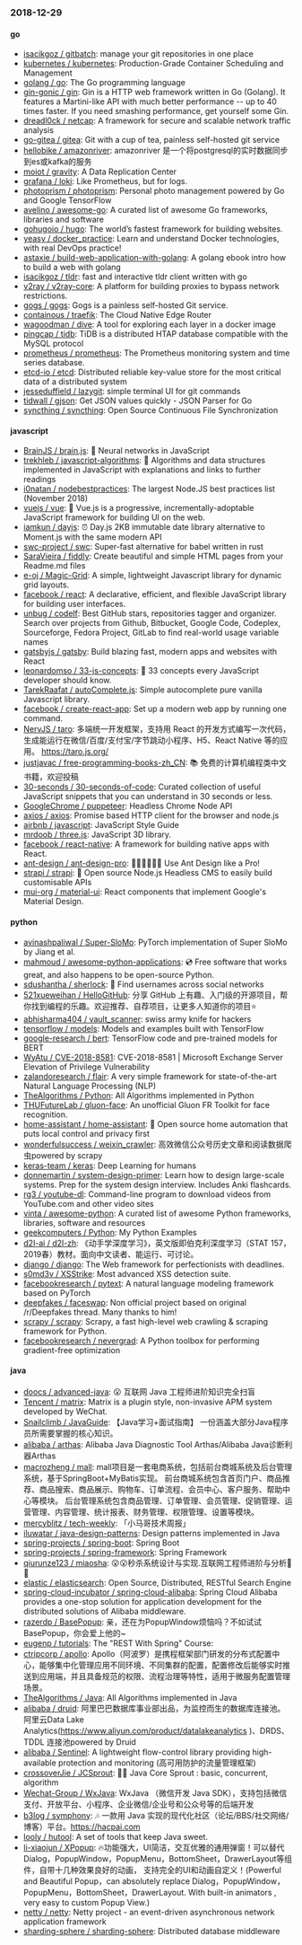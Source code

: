 ### 2018-12-29

#### go
* [isacikgoz / gitbatch](https://github.com/isacikgoz/gitbatch): manage your git repositories in one place
* [kubernetes / kubernetes](https://github.com/kubernetes/kubernetes): Production-Grade Container Scheduling and Management
* [golang / go](https://github.com/golang/go): The Go programming language
* [gin-gonic / gin](https://github.com/gin-gonic/gin): Gin is a HTTP web framework written in Go (Golang). It features a Martini-like API with much better performance -- up to 40 times faster. If you need smashing performance, get yourself some Gin.
* [dreadl0ck / netcap](https://github.com/dreadl0ck/netcap): A framework for secure and scalable network traffic analysis
* [go-gitea / gitea](https://github.com/go-gitea/gitea): Git with a cup of tea, painless self-hosted git service
* [hellobike / amazonriver](https://github.com/hellobike/amazonriver): amazonriver 是一个将postgresql的实时数据同步到es或kafka的服务
* [moiot / gravity](https://github.com/moiot/gravity): A Data Replication Center
* [grafana / loki](https://github.com/grafana/loki): Like Prometheus, but for logs.
* [photoprism / photoprism](https://github.com/photoprism/photoprism): Personal photo management powered by Go and Google TensorFlow
* [avelino / awesome-go](https://github.com/avelino/awesome-go): A curated list of awesome Go frameworks, libraries and software
* [gohugoio / hugo](https://github.com/gohugoio/hugo): The world’s fastest framework for building websites.
* [yeasy / docker_practice](https://github.com/yeasy/docker_practice): Learn and understand Docker technologies, with real DevOps practice!
* [astaxie / build-web-application-with-golang](https://github.com/astaxie/build-web-application-with-golang): A golang ebook intro how to build a web with golang
* [isacikgoz / tldr](https://github.com/isacikgoz/tldr): fast and interactive tldr client written with go
* [v2ray / v2ray-core](https://github.com/v2ray/v2ray-core): A platform for building proxies to bypass network restrictions.
* [gogs / gogs](https://github.com/gogs/gogs): Gogs is a painless self-hosted Git service.
* [containous / traefik](https://github.com/containous/traefik): The Cloud Native Edge Router
* [wagoodman / dive](https://github.com/wagoodman/dive): A tool for exploring each layer in a docker image
* [pingcap / tidb](https://github.com/pingcap/tidb): TiDB is a distributed HTAP database compatible with the MySQL protocol
* [prometheus / prometheus](https://github.com/prometheus/prometheus): The Prometheus monitoring system and time series database.
* [etcd-io / etcd](https://github.com/etcd-io/etcd): Distributed reliable key-value store for the most critical data of a distributed system
* [jesseduffield / lazygit](https://github.com/jesseduffield/lazygit): simple terminal UI for git commands
* [tidwall / gjson](https://github.com/tidwall/gjson): Get JSON values quickly - JSON Parser for Go
* [syncthing / syncthing](https://github.com/syncthing/syncthing): Open Source Continuous File Synchronization

#### javascript
* [BrainJS / brain.js](https://github.com/BrainJS/brain.js): 🤖 Neural networks in JavaScript
* [trekhleb / javascript-algorithms](https://github.com/trekhleb/javascript-algorithms): 📝 Algorithms and data structures implemented in JavaScript with explanations and links to further readings
* [i0natan / nodebestpractices](https://github.com/i0natan/nodebestpractices): The largest Node.JS best practices list (November 2018)
* [vuejs / vue](https://github.com/vuejs/vue): 🖖 Vue.js is a progressive, incrementally-adoptable JavaScript framework for building UI on the web.
* [iamkun / dayjs](https://github.com/iamkun/dayjs): ⏰ Day.js 2KB immutable date library alternative to Moment.js with the same modern API
* [swc-project / swc](https://github.com/swc-project/swc): Super-fast alternative for babel written in rust
* [SaraVieira / fiddly](https://github.com/SaraVieira/fiddly): Create beautiful and simple HTML pages from your Readme.md files
* [e-oj / Magic-Grid](https://github.com/e-oj/Magic-Grid): A simple, lightweight Javascript library for dynamic grid layouts.
* [facebook / react](https://github.com/facebook/react): A declarative, efficient, and flexible JavaScript library for building user interfaces.
* [unbug / codelf](https://github.com/unbug/codelf): Best GitHub stars, repositories tagger and organizer. Search over projects from Github, Bitbucket, Google Code, Codeplex, Sourceforge, Fedora Project, GitLab to find real-world usage variable names
* [gatsbyjs / gatsby](https://github.com/gatsbyjs/gatsby): Build blazing fast, modern apps and websites with React
* [leonardomso / 33-js-concepts](https://github.com/leonardomso/33-js-concepts): 📜 33 concepts every JavaScript developer should know.
* [TarekRaafat / autoComplete.js](https://github.com/TarekRaafat/autoComplete.js): Simple autocomplete pure vanilla Javascript library.
* [facebook / create-react-app](https://github.com/facebook/create-react-app): Set up a modern web app by running one command.
* [NervJS / taro](https://github.com/NervJS/taro): 多端统一开发框架，支持用 React 的开发方式编写一次代码，生成能运行在微信/百度/支付宝/字节跳动小程序、H5、React Native 等的应用。 https://taro.js.org/
* [justjavac / free-programming-books-zh_CN](https://github.com/justjavac/free-programming-books-zh_CN): 📚 免费的计算机编程类中文书籍，欢迎投稿
* [30-seconds / 30-seconds-of-code](https://github.com/30-seconds/30-seconds-of-code): Curated collection of useful JavaScript snippets that you can understand in 30 seconds or less.
* [GoogleChrome / puppeteer](https://github.com/GoogleChrome/puppeteer): Headless Chrome Node API
* [axios / axios](https://github.com/axios/axios): Promise based HTTP client for the browser and node.js
* [airbnb / javascript](https://github.com/airbnb/javascript): JavaScript Style Guide
* [mrdoob / three.js](https://github.com/mrdoob/three.js): JavaScript 3D library.
* [facebook / react-native](https://github.com/facebook/react-native): A framework for building native apps with React.
* [ant-design / ant-design-pro](https://github.com/ant-design/ant-design-pro): 👨🏻‍💻👩🏻‍💻 Use Ant Design like a Pro!
* [strapi / strapi](https://github.com/strapi/strapi): 🚀 Open source Node.js Headless CMS to easily build customisable APIs
* [mui-org / material-ui](https://github.com/mui-org/material-ui): React components that implement Google's Material Design.

#### python
* [avinashpaliwal / Super-SloMo](https://github.com/avinashpaliwal/Super-SloMo): PyTorch implementation of Super SloMo by Jiang et al.
* [mahmoud / awesome-python-applications](https://github.com/mahmoud/awesome-python-applications): 💿 Free software that works great, and also happens to be open-source Python.
* [sdushantha / sherlock](https://github.com/sdushantha/sherlock): 🔎 Find usernames across social networks
* [521xueweihan / HelloGitHub](https://github.com/521xueweihan/HelloGitHub): 分享 GitHub 上有趣、入门级的开源项目，帮你找到编程的乐趣。欢迎推荐、自荐项目，让更多人知道你的项目⭐️
* [abhisharma404 / vault_scanner](https://github.com/abhisharma404/vault_scanner): swiss army knife for hackers
* [tensorflow / models](https://github.com/tensorflow/models): Models and examples built with TensorFlow
* [google-research / bert](https://github.com/google-research/bert): TensorFlow code and pre-trained models for BERT
* [WyAtu / CVE-2018-8581](https://github.com/WyAtu/CVE-2018-8581): CVE-2018-8581 | Microsoft Exchange Server Elevation of Privilege Vulnerability
* [zalandoresearch / flair](https://github.com/zalandoresearch/flair): A very simple framework for state-of-the-art Natural Language Processing (NLP)
* [TheAlgorithms / Python](https://github.com/TheAlgorithms/Python): All Algorithms implemented in Python
* [THUFutureLab / gluon-face](https://github.com/THUFutureLab/gluon-face): An unofficial Gluon FR Toolkit for face recognition.
* [home-assistant / home-assistant](https://github.com/home-assistant/home-assistant): 🏡 Open source home automation that puts local control and privacy first
* [wonderfulsuccess / weixin_crawler](https://github.com/wonderfulsuccess/weixin_crawler): 高效微信公众号历史文章和阅读数据爬虫powered by scrapy
* [keras-team / keras](https://github.com/keras-team/keras): Deep Learning for humans
* [donnemartin / system-design-primer](https://github.com/donnemartin/system-design-primer): Learn how to design large-scale systems. Prep for the system design interview. Includes Anki flashcards.
* [rg3 / youtube-dl](https://github.com/rg3/youtube-dl): Command-line program to download videos from YouTube.com and other video sites
* [vinta / awesome-python](https://github.com/vinta/awesome-python): A curated list of awesome Python frameworks, libraries, software and resources
* [geekcomputers / Python](https://github.com/geekcomputers/Python): My Python Examples
* [d2l-ai / d2l-zh](https://github.com/d2l-ai/d2l-zh): 《动手学深度学习》，英文版即伯克利深度学习（STAT 157，2019春）教材。面向中文读者、能运行、可讨论。
* [django / django](https://github.com/django/django): The Web framework for perfectionists with deadlines.
* [s0md3v / XSStrike](https://github.com/s0md3v/XSStrike): Most advanced XSS detection suite.
* [facebookresearch / pytext](https://github.com/facebookresearch/pytext): A natural language modeling framework based on PyTorch
* [deepfakes / faceswap](https://github.com/deepfakes/faceswap): Non official project based on original /r/Deepfakes thread. Many thanks to him!
* [scrapy / scrapy](https://github.com/scrapy/scrapy): Scrapy, a fast high-level web crawling & scraping framework for Python.
* [facebookresearch / nevergrad](https://github.com/facebookresearch/nevergrad): A Python toolbox for performing gradient-free optimization

#### java
* [doocs / advanced-java](https://github.com/doocs/advanced-java): 😮 互联网 Java 工程师进阶知识完全扫盲
* [Tencent / matrix](https://github.com/Tencent/matrix): Matrix is a plugin style, non-invasive APM system developed by WeChat.
* [Snailclimb / JavaGuide](https://github.com/Snailclimb/JavaGuide): 【Java学习+面试指南】 一份涵盖大部分Java程序员所需要掌握的核心知识。
* [alibaba / arthas](https://github.com/alibaba/arthas): Alibaba Java Diagnostic Tool Arthas/Alibaba Java诊断利器Arthas
* [macrozheng / mall](https://github.com/macrozheng/mall): mall项目是一套电商系统，包括前台商城系统及后台管理系统，基于SpringBoot+MyBatis实现。 前台商城系统包含首页门户、商品推荐、商品搜索、商品展示、购物车、订单流程、会员中心、客户服务、帮助中心等模块。 后台管理系统包含商品管理、订单管理、会员管理、促销管理、运营管理、内容管理、统计报表、财务管理、权限管理、设置等模块。
* [mercyblitz / tech-weekly](https://github.com/mercyblitz/tech-weekly): 「小马哥技术周报」
* [iluwatar / java-design-patterns](https://github.com/iluwatar/java-design-patterns): Design patterns implemented in Java
* [spring-projects / spring-boot](https://github.com/spring-projects/spring-boot): Spring Boot
* [spring-projects / spring-framework](https://github.com/spring-projects/spring-framework): Spring Framework
* [qiurunze123 / miaosha](https://github.com/qiurunze123/miaosha): 😮😮秒杀系统设计与实现.互联网工程师进阶与分析🙋🐓
* [elastic / elasticsearch](https://github.com/elastic/elasticsearch): Open Source, Distributed, RESTful Search Engine
* [spring-cloud-incubator / spring-cloud-alibaba](https://github.com/spring-cloud-incubator/spring-cloud-alibaba): Spring Cloud Alibaba provides a one-stop solution for application development for the distributed solutions of Alibaba middleware.
* [razerdp / BasePopup](https://github.com/razerdp/BasePopup): 亲，还在为PopupWindow烦恼吗？不如试试BasePopup，你会爱上他的~
* [eugenp / tutorials](https://github.com/eugenp/tutorials): The "REST With Spring" Course:
* [ctripcorp / apollo](https://github.com/ctripcorp/apollo): Apollo（阿波罗）是携程框架部门研发的分布式配置中心，能够集中化管理应用不同环境、不同集群的配置，配置修改后能够实时推送到应用端，并且具备规范的权限、流程治理等特性，适用于微服务配置管理场景。
* [TheAlgorithms / Java](https://github.com/TheAlgorithms/Java): All Algorithms implemented in Java
* [alibaba / druid](https://github.com/alibaba/druid): 阿里巴巴数据库事业部出品，为监控而生的数据库连接池。阿里云Data Lake Analytics(https://www.aliyun.com/product/datalakeanalytics )、DRDS、TDDL 连接池powered by Druid
* [alibaba / Sentinel](https://github.com/alibaba/Sentinel): A lightweight flow-control library providing high-available protection and monitoring (高可用防护的流量管理框架)
* [crossoverJie / JCSprout](https://github.com/crossoverJie/JCSprout): 👨‍🎓 Java Core Sprout : basic, concurrent, algorithm
* [Wechat-Group / WxJava](https://github.com/Wechat-Group/WxJava): WxJava （微信开发 Java SDK），支持包括微信支付、开放平台、小程序、企业微信/企业号和公众号等的后端开发
* [b3log / symphony](https://github.com/b3log/symphony): 🎶 一款用 Java 实现的现代化社区（论坛/BBS/社交网络/博客）平台。https://hacpai.com
* [looly / hutool](https://github.com/looly/hutool): A set of tools that keep Java sweet.
* [li-xiaojun / XPopup](https://github.com/li-xiaojun/XPopup): 🔥功能强大，UI简洁，交互优雅的通用弹窗！可以替代Dialog，PopupWindow，PopupMenu，BottomSheet，DrawerLayout等组件，自带十几种效果良好的动画， 支持完全的UI和动画自定义！(Powerful and Beautiful Popup，can absolutely replace Dialog，PopupWindow，PopupMenu，BottomSheet，DrawerLayout. With built-in animators , very easy to custom Popup View.)
* [netty / netty](https://github.com/netty/netty): Netty project - an event-driven asynchronous network application framework
* [sharding-sphere / sharding-sphere](https://github.com/sharding-sphere/sharding-sphere): Distributed database middleware
